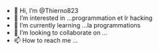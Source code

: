 - 👋 Hi, I’m @Thierno823
- 👀 I’m interested in ...programmation et lr hacking
- 🌱 I’m currently learning ...la programmations 
- 💞️ I’m looking to collaborate on ...
- 📫 How to reach me ...

<!---
Thierno823/Thierno823 is a ✨ special ✨ repository because its `README.md` (this file) appears on your GitHub profile.
You can click the Preview link to take a look at your changes.
--->
